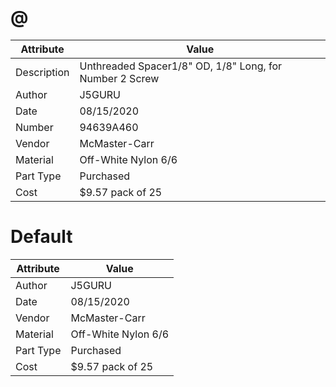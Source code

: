 # @
| Attribute | Value |
| ---  | ---     |
| Description | Unthreaded Spacer1/8&quot; OD, 1/8&quot; Long, for Number 2 Screw |
| Author | J5GURU |
| Date | 08/15/2020 |
| Number | 94639A460 |
| Vendor | McMaster-Carr |
| Material | Off-White Nylon 6/6  |
| Part Type | Purchased |
| Cost | $9.57  pack of 25 |
# Default
| Attribute | Value |
| ---  | ---     |
| Author | J5GURU |
| Date | 08/15/2020 |
| Vendor | McMaster-Carr |
| Material | Off-White Nylon 6/6  |
| Part Type | Purchased |
| Cost | $9.57  pack of 25 |
